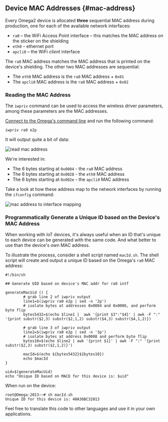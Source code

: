## Device MAC Addresses {#mac-address}

Every Omega2 device is allocated **three** sequential MAC address during production, one for each of the available network interfaces:

* `ra0` – the WiFi Access Point interface – this matches the MAC address on the sticker on the shielding
* `eth0` – ethernet port
* `apcli0` – the WiFi *client* interface

The `ra0` MAC address matches the MAC address that is printed on the device's shielding. The other two MAC addresses are sequential: 

* The `eth0` MAC address is the `ra0` MAC address + `0x01`
* The `apcli0` MAC address is the `ra0` MAC address + `0x02`

### Reading the MAC Address

The `iwpriv` command can be used to access the wireless driver parameters, among these parameters are the MAC addresses. 

[Connect to the Omega's command line](#connecting-to-the-omega-terminal) and run the following command:

```
iwpriv ra0 e2p
```

It will output quite a bit of data:

![read mac address](https://raw.githubusercontent.com/OnionIoT/Onion-Docs/master/Omega2/Documentation/Doing-Stuff/img/mac-address-read-iwpriv.png)

We're interested in:

* The 6 bytes starting at `0x0004` - the `ra0` MAC address
* The 6 bytes starting at `0x0028` - the `eth0` MAC address
* The 6 bytes starting at `0x002e` - the `apcli0` MAC address

Take a look at how these address map to the network interfaces by running the `ifconfig` command:

![mac address to interface mapping](https://raw.githubusercontent.com/OnionIoT/Onion-Docs/master/Omega2/Documentation/Doing-Stuff/img/mac-address-to-interface.png)


### Programmatically Generate a Unique ID based on the Device's MAC Address

When working with IoT devices, it's always useful when an ID that's unique to each device can be generated with the same code. And what better to use than the device's own MAC address.

To illustrate the process, consider a shell script named `macId.sh`. The shell script will create and output a unique ID based on the Omega's `ra0` MAC address:

```
#!/bin/sh

## Generate UID based on device's MAC addr for ra0 intf

generateMacUid () {
        # grab line 2 of iwpriv output
        line1=$(iwpriv ra0 e2p | sed -n '2p')
        # isolate bytes at addresses 0x0004 and 0x0006, and perform byte flip
        bytes5432=$(echo $line1 |  awk '{print $3":"$4}' | awk -F ":" '{print substr($2,3) substr($2,1,2) substr($4,3) substr($4,1,2)})

        # grab line 3 of iwpriv output
        line2=$(iwpriv ra0 e2p | sed -n '3p')
        # isolate bytes at address 0x0008 and perform byte flip
        bytes10=$(echo $line2 | awk '{print $1}' | awk -F ":" '{print substr($2,3) substr($2,1,2)}')

        macId=$(echo ${bytes5432}${bytes10})
        echo $macId
}

uid=$(generateMacUid)
echo "Unique ID based on MACD for this device is: $uid"
```

When run on the device:

```
root@Omega-2013:~# sh macId.sh                                                              
Unique ID for this device is: 40A36BC32013
```

Feel free to translate this code to other languages and use it in your own applications.
